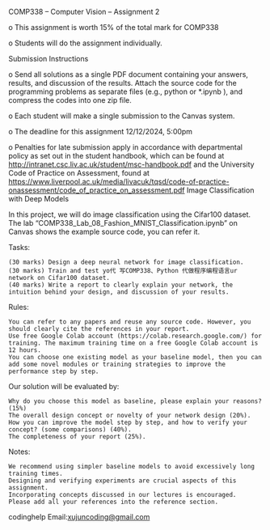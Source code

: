 COMP338 – Computer Vision – Assignment 2

o This assignment is worth 15% of the total mark for COMP338

o Students will do the assignment individually.

Submission Instructions

o Send all solutions as a single PDF document containing your answers, results, and discussion of the results. Attach the source code for the programming problems as separate files (e.g., python or *.ipynb ), and compress the codes into one zip file.

o Each student will make a single submission to the Canvas system.

o The deadline for this assignment 12/12/2024, 5:00pm

o Penalties for late submission apply in accordance with departmental policy as set out in the student handbook, which can be found at http://intranet.csc.liv.ac.uk/student/msc-handbook.pdf and the University Code of Practice on Assessment, found at https://www.liverpool.ac.uk/media/livacuk/tqsd/code-of-practice-onassessment/code_of_practice_on_assessment.pdf Image Classification with Deep Models

In this project, we will do image classification using the Cifar100 dataset. The lab “COMP338_Lab_08_Fashion_MNIST_Classification.ipynb” on Canvas shows the example source code, you can refer it.

Tasks:

    (30 marks) Design a deep neural network for image classification.
    (30 marks) Train and test yo代 写COMP338、Python 代做程序编程语言ur network on Cifar100 dataset.
    (40 marks) Write a report to clearly explain your network, the intuition behind your design, and discussion of your results.

Rules:

    You can refer to any papers and reuse any source code. However, you should clearly cite the references in your report.
    Use free Google Colab account (https://colab.research.google.com/) for training. The maximum training time on a free Google Colab account is 12 hours.
    You can choose one existing model as your baseline model, then you can add some novel modules or training strategies to improve the performance step by step.

Our solution will be evaluated by:

    Why do you choose this model as baseline, please explain your reasons? (15%)
    The overall design concept or novelty of your network design (20%).
    How you can improve the model step by step, and how to verify your concept? (some comparisons) (40%).
    The completeness of your report (25%).

Notes:

    We recommend using simpler baseline models to avoid excessively long training times.
    Designing and verifying experiments are crucial aspects of this assignment.
    Incorporating concepts discussed in our lectures is encouraged.
    Please add all your references into the reference section.


codinghelp Email:xujuncoding@gmail.com
